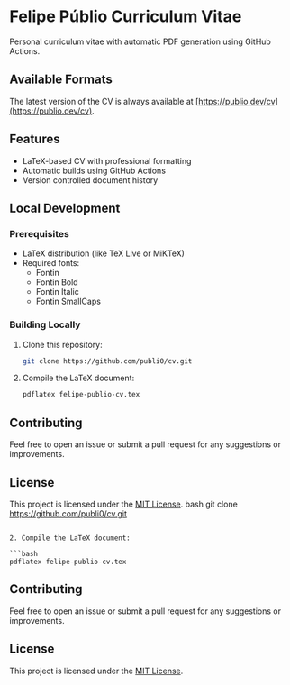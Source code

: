 # Felipe Públio Curriculum Vitae

Personal curriculum vitae with automatic PDF generation using GitHub Actions.

## Available Formats

The latest version of the CV is always available at [https://publio.dev/cv](https://publio.dev/cv).

## Features

- LaTeX-based CV with professional formatting
- Automatic builds using GitHub Actions
- Version controlled document history

## Local Development

### Prerequisites

- LaTeX distribution (like TeX Live or MiKTeX)
- Required fonts:
  - Fontin
  - Fontin Bold
  - Fontin Italic
  - Fontin SmallCaps

### Building Locally

1. Clone this repository:

   ```bash
   git clone https://github.com/publi0/cv.git
   ```

2. Compile the LaTeX document:

   ```bash
   pdflatex felipe-publio-cv.tex
   ```

## Contributing

Feel free to open an issue or submit a pull request for any suggestions or improvements.

## License

This project is licensed under the [MIT License](LICENSE).
bash
   git clone https://github.com/publi0/cv.git
   ```

2. Compile the LaTeX document:

   ```bash
   pdflatex felipe-publio-cv.tex
   ```

## Contributing

Feel free to open an issue or submit a pull request for any suggestions or improvements.

## License

This project is licensed under the [MIT License](LICENSE).
